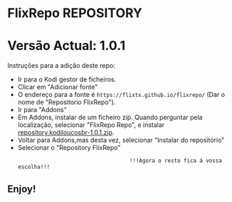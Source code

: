 # FlixRepo REPOSITORY
# Versão Actual: 1.0.1

Instruções para a adição deste repo:


<p align="left">
  <ul>
    <li>Ir para o Kodi gestor de ficheiros.</li>
    <li>Clicar em "Adicionar fonte"</li>
    <li>O endereço para a fonte é <code>https://flixtx.github.io/flixrepo/</code> (Dar o nome de "Repositorio FlixRepo").</li>
    <li>Ir para "Addons"</li>
    <li>Em Addons, instalar de um ficheiro zip. Quando perguntar pela localização, selecionar "FlixRepo Repo", e instalar <a href="repository.flixrepo-1.0.1.zip">repository.kodiloucosbr-1.0.1.zip</a>.</li>
    <li>Voltar para Addons,mas desta vez, selecionar "Instalar do repositório"</li>
    <li>Selecionar o "Repository FlixRepo"</li>
    
                                       !!!Agora o resto fica á vossa escolha!!!
  </ul>
</p>

## Enjoy!
